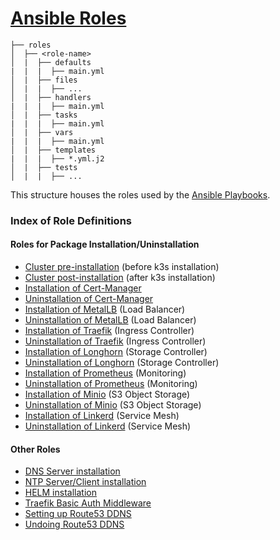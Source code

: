 # [Ansible Roles](https://docs.ansible.com/ansible/latest/playbook_guide/playbooks_reuse_roles.html#roles)

```
├── roles
│  ├── <role-name>
│  |  ├── defaults
|  |  |  ├── main.yml
│  |  ├── files
│  |  |  ├── ...
│  |  ├── handlers
|  |  |  ├── main.yml
│  |  ├── tasks
|  |  |  ├── main.yml
│  |  ├── vars
|  |  |  ├── main.yml
│  |  ├── templates
|  |  |  ├── *.yml.j2
│  |  ├── tests
│  |  |  ├── ...
```

This structure houses the roles used by the [Ansible Playbooks](../playbooks/README.md).

### Index of Role Definitions

#### Roles for Package Installation/Uninstallation

- [Cluster pre-installation](cluster-pre-install/README.md) (before k3s installation)
- [Cluster post-installation](cluster-post-install/README.md) (after k3s installation)
- [Installation of Cert-Manager](./cert-manager-install/README.md)
- [Uninstallation of Cert-Manager](./cert-manager-uninstall/README.md)
- [Installation of MetalLB](./metallb-install/README.md) (Load Balancer)
- [Uninstallation of MetalLB](./metallb-uninstall/README.md) (Load Balancer)
- [Installation of Traefik](./traefik-install/README.md) (Ingress Controller)
- [Uninstallation of Traefik](./traefik-uninstall/README.md) (Ingress Controller)
- [Installation of Longhorn](./longhorn-install/README.md) (Storage Controller)
- [Uninstallation of Longhorn](./longhorn-uninstall/README.md) (Storage Controller)
- [Installation of Prometheus](./prometheus-install/README.md) (Monitoring)
- [Uninstallation of Prometheus](./prometheus-uninstall/README.md) (Monitoring)
- [Installation of Minio](./minio-install/README.md) (S3 Object Storage)
- [Uninstallation of Minio](./minio-uninstall/README.md) (S3 Object Storage)
- [Installation of Linkerd](./linkerd-install/README.md) (Service Mesh)
- [Uninstallation of Linkerd](./linkerd-uninstall/README.md) (Service Mesh)
             
#### Other Roles

- [DNS Server installation](./dnsmasq/README.md)
- [NTP Server/Client installation](./chrony/README.md)
- [HELM installation](./helm/README.md)
- [Traefik Basic Auth Middleware](./traefik-basic-auth/README.md)
- [Setting up Route53 DDNS](./route53-ddns-install/README.md)
- [Undoing Route53 DDNS](./route53-ddns-uninstall/README.md)

 